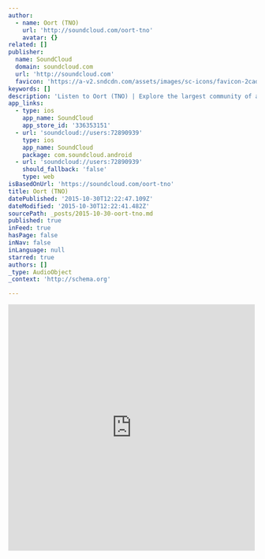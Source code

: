```yaml
---
author:
  - name: Oort (TNO)
    url: 'http://soundcloud.com/oort-tno'
    avatar: {}
related: []
publisher:
  name: SoundCloud
  domain: soundcloud.com
  url: 'http://soundcloud.com'
  favicon: 'https://a-v2.sndcdn.com/assets/images/sc-icons/favicon-2cadd14b.ico'
keywords: []
description: 'Listen to Oort (TNO) | Explore the largest community of artists, bands, podcasters and creators of music & audio.. South West. 1 Tracks. 5 Followers. Stream Tracks and Playlists from Oort (TNO) on your desktop or mobile device.'
app_links:
  - type: ios
    app_name: SoundCloud
    app_store_id: '336353151'
  - url: 'soundcloud://users:72890939'
    type: ios
    app_name: SoundCloud
    package: com.soundcloud.android
  - url: 'soundcloud://users:72890939'
    should_fallback: 'false'
    type: web
isBasedOnUrl: 'https://soundcloud.com/oort-tno'
title: Oort (TNO)
datePublished: '2015-10-30T12:22:47.109Z'
dateModified: '2015-10-30T12:22:41.482Z'
sourcePath: _posts/2015-10-30-oort-tno.md
published: true
inFeed: true
hasPage: false
inNav: false
inLanguage: null
starred: true
authors: []
_type: AudioObject
_context: 'http://schema.org'

---
```

<iframe src="https://cdn.embedly.com/widgets/media.html?src=https%3A%2F%2Fw.soundcloud.com%2Fplayer%2F%3Fvisual%3Dtrue%26url%3Dhttp%253A%252F%252Fapi.soundcloud.com%252Fusers%252F72890939%26show_artwork%3Dtrue&amp;url=https%3A%2F%2Fsoundcloud.com%2Foort-tno&amp;image=http%3A%2F%2Fi1.sndcdn.com%2Favatars-000163926578-fuhaj6-t500x500.jpg&amp;key=b7d04c9b404c499eba89ee7072e1c4f7&amp;type=text%2Fhtml&amp;schema=soundcloud" width="500" height="500" scrolling="no" frameborder="0" allowfullscreen="allowfullscreen" style=""></iframe>